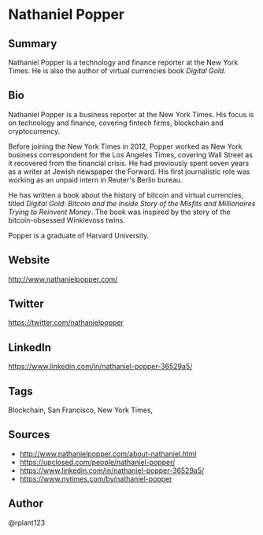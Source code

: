 # Nathaniel Popper

## Summary
Nathaniel Popper is a technology and finance reporter at the New York Times. He is also the author of virtual currencies book *Digital Gold*.

## Bio
Nathaniel Popper is a business reporter at the New York Times. His focus is on technology and finance, covering fintech firms, blockchain and cryptocurrency.

Before joining the New York Times in 2012, Popper worked as New York business correspondent for the Los Angeles Times, covering Wall Street as it recovered from the financial crisis. He had previously spent seven years as a writer at Jewish newspaper the Forward. His first journalistic role was working as an unpaid intern in Reuter's Berlin bureau. 

He has written a book about the history of bitcoin and virtual currencies, titled *Digital Gold: Bitcoin and the Inside Story of the Misfits and Millionaires Trying to Reinvent Money*. The book was inspired by the story of the bitcoin-obsessed Winklevoss twins.

Popper is a graduate of Harvard University. 

## Website
http://www.nathanielpopper.com/

## Twitter
https://twitter.com/nathanielpopper

## LinkedIn
https://www.linkedin.com/in/nathaniel-popper-36529a5/

## Tags
Blockchain, San Francisco, New York Times,

## Sources
* http://www.nathanielpopper.com/about-nathaniel.html
* https://upclosed.com/people/nathaniel-popper/
* https://www.linkedin.com/in/nathaniel-popper-36529a5/
* https://www.nytimes.com/by/nathaniel-popper

## Author
@rplant123
